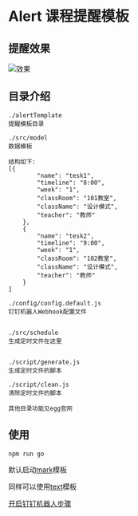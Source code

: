 # Alert 课程提醒模板

## 提醒效果
![效果](https://images.gitee.com/uploads/images/2021/0127/151545_3b9ad42a_2056918.png)
## 目录介绍
```
./alertTemplate
提醒模板目录

./src/model
数据模板

结构如下:
[{
        "name": "tesk1",
        "timeline": "8:00",
        "week": "1",
        "classRoom": "101教室",
        "className": "设计模式",
        "teacher": "教师"
    },
    {
        "name": "tesk2",
        "timeline": "9:00",
        "week": "1",
        "classRoom": "102教室",
        "className": "设计模式",
        "teacher": "教师"
    }
]

./config/config.default.js
钉钉机器人Webhook配置文件


./src/schedule
生成定时文件在这里


./script/generate.js
生成定时文件的脚本

./script/clean.js
清除定时文件的脚本

其他目录功能见egg官网
```
## 使用

```
npm run go
```

默认启动[mark](https://developers.dingtalk.com/document/app/develop-enterprise-internal-robots/title-mno-3qd-5f9)模板

同样可以使用[text](https://developers.dingtalk.com/document/app/develop-enterprise-internal-robots/title-mno-3qd-5f9)模板

[开启钉钉机器人步骤](https://developers.dingtalk.com/document/app/custom-robot-access)

